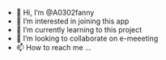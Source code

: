 - 👋 Hi, I’m @A0302fanny
- 👀 I’m interested in joining this app
- 🌱 I’m currently learning to this project
- 💞️ I’m looking to collaborate on e-meeeting
- 📫 How to reach me ...

<!---
A0302fanny/A0302fanny is a ✨ special ✨ repository because its `README.md` (this file) appears on your GitHub profile.
You can click the Preview link to take a look at your changes.
--->
